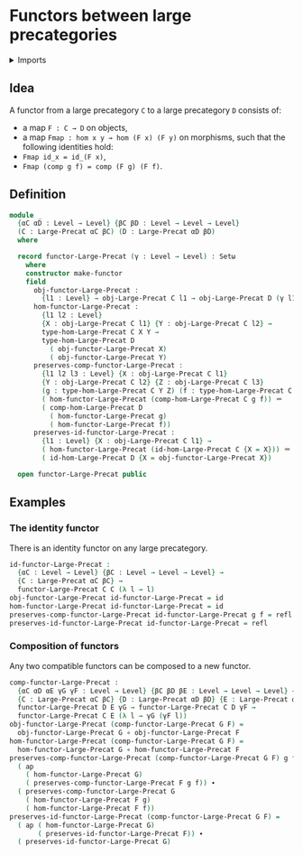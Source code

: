 # Functors between large precategories

<details><summary>Imports</summary>
```agda
module category-theory.functors-large-precategories where
open import Agda.Primitive using (Setω)
open import category-theory.large-precategories
open import foundation.functions
open import foundation.identity-types
open import foundation.universe-levels
```
</details>

## Idea

A functor from a large precategory `C` to a large precategory `D` consists of:
- a map `F : C → D` on objects,
- a map `Fmap : hom x y → hom (F x) (F y)` on morphisms,
such that the following identities hold:
- `Fmap id_x = id_(F x)`,
- `Fmap (comp g f) = comp (F g) (F f)`.

## Definition

```agda
module _
  {αC αD : Level → Level} {βC βD : Level → Level → Level}
  (C : Large-Precat αC βC) (D : Large-Precat αD βD)
  where

  record functor-Large-Precat (γ : Level → Level) : Setω
    where
    constructor make-functor
    field
      obj-functor-Large-Precat :
        {l1 : Level} → obj-Large-Precat C l1 → obj-Large-Precat D (γ l1)
      hom-functor-Large-Precat :
        {l1 l2 : Level}
        {X : obj-Large-Precat C l1} {Y : obj-Large-Precat C l2} →
        type-hom-Large-Precat C X Y →
        type-hom-Large-Precat D
          ( obj-functor-Large-Precat X)
          ( obj-functor-Large-Precat Y)
      preserves-comp-functor-Large-Precat :
        {l1 l2 l3 : Level} {X : obj-Large-Precat C l1}
        {Y : obj-Large-Precat C l2} {Z : obj-Large-Precat C l3}
        (g : type-hom-Large-Precat C Y Z) (f : type-hom-Large-Precat C X Y) →
        ( hom-functor-Large-Precat (comp-hom-Large-Precat C g f)) ＝
        ( comp-hom-Large-Precat D
          ( hom-functor-Large-Precat g)
          ( hom-functor-Large-Precat f))
      preserves-id-functor-Large-Precat :
        {l1 : Level} {X : obj-Large-Precat C l1} →
        ( hom-functor-Large-Precat (id-hom-Large-Precat C {X = X})) ＝
        ( id-hom-Large-Precat D {X = obj-functor-Large-Precat X})

  open functor-Large-Precat public
```

## Examples

### The identity functor

There is an identity functor on any large precategory.

```agda
id-functor-Large-Precat :
  {αC : Level → Level} {βC : Level → Level → Level} →
  {C : Large-Precat αC βC} →
  functor-Large-Precat C C (λ l → l)
obj-functor-Large-Precat id-functor-Large-Precat = id
hom-functor-Large-Precat id-functor-Large-Precat = id
preserves-comp-functor-Large-Precat id-functor-Large-Precat g f = refl
preserves-id-functor-Large-Precat id-functor-Large-Precat = refl
```

### Composition of functors

Any two compatible functors can be composed to a new functor.

```agda
comp-functor-Large-Precat :
  {αC αD αE γG γF : Level → Level} {βC βD βE : Level → Level → Level} →
  {C : Large-Precat αC βC} {D : Large-Precat αD βD} {E : Large-Precat αE βE} →
  functor-Large-Precat D E γG → functor-Large-Precat C D γF →
  functor-Large-Precat C E (λ l → γG (γF l))
obj-functor-Large-Precat (comp-functor-Large-Precat G F) =
  obj-functor-Large-Precat G ∘ obj-functor-Large-Precat F
hom-functor-Large-Precat (comp-functor-Large-Precat G F) =
  hom-functor-Large-Precat G ∘ hom-functor-Large-Precat F
preserves-comp-functor-Large-Precat (comp-functor-Large-Precat G F) g f =
  ( ap
    ( hom-functor-Large-Precat G)
    ( preserves-comp-functor-Large-Precat F g f)) ∙
  ( preserves-comp-functor-Large-Precat G
    ( hom-functor-Large-Precat F g)
    ( hom-functor-Large-Precat F f))
preserves-id-functor-Large-Precat (comp-functor-Large-Precat G F) =
  ( ap ( hom-functor-Large-Precat G)
       ( preserves-id-functor-Large-Precat F)) ∙
  ( preserves-id-functor-Large-Precat G)
```
